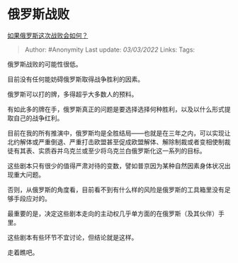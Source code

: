 # 俄罗斯战败
[如果俄罗斯这次战败会如何？](https://www.zhihu.com/question/518627949/answer/2374693882)

> Author: #Anonymity
> Last update: *03/03/2022*
> Links:
> Tags:

俄罗斯战败的可能性很低。

目前没有任何能妨碍俄罗斯取得战争胜利的因素。

俄罗斯可以打的牌，多得超乎大多数人的预料。

有如此多的牌在手，俄罗斯真正的问题是要选择选择何种胜利，以及以什么形式提取自己的战争红利。

目前在我的所有推演中，俄罗斯均是全胜结局——也就是在三年之内，可以实现让北约解体或严重倒退、严重打击欧盟甚至促成欧盟解体、解除制裁或者变相使制裁徒有其表、实质吞并乌克兰或至少将乌克兰白俄罗斯化这一系列的目标。

这些剧本只有很少的值得严肃对待的变数，譬如普京因为某种自然因素身体状况出现重大问题。

否则，从俄罗斯的角度看，目前看不到有什么样的风险是俄罗斯的工具箱里没有足够手段应对的。

最重要的是，决定这些剧本走向的主动权几乎单方面的在俄罗斯（及其伙伴）手里。

这些剧本有些环节不宜讨论，但结论就是这样。

走着瞧吧。
